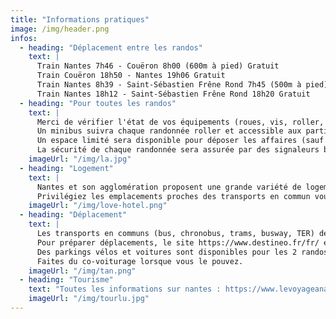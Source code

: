 ```yaml
---
title: "Informations pratiques"
image: /img/header.png
infos:
  - heading: "Déplacement entre les randos"
    text: |
      Train Nantes 7h46 - Couëron 8h00 (600m à pied) Gratuit
      Train Couëron 18h50 - Nantes 19h06 Gratuit
      Train Nantes 8h39 - Saint-Sébastien Frêne Rond 7h45 (500m à pied) Gratuit
      Train Nantes 18h12 - Saint-Sébastien Frêne Rond 18h20 Gratuit
  - heading: "Pour toutes les randos"
    text: |
      Merci de vérifier l'état de vos équipements (roues, vis, roller, ...) avant de venir aux randonnées roller et d'apporter vos clés en cas de soucis.
      Un minibus suivra chaque randonnée roller et accessible aux participants en difficulté.
      Un espace limité sera disponible pour déposer les affaires (sauf la sortie nocturne). Merci de prendre un petit sac à dos avec une gourde que vous pouvez garder avec vous au cas où. L'organisation décline toute responsabilité en cas de vol ou d'oubli.
      La sécurité de chaque randonnée sera assurée par des signaleurs bénévoles (les "Staffeurs") qui seront les seuls à porter des chasubles fluo. Merci respecter leurs consignes.
    imageUrl: "/img/la.jpg"
  - heading: "Logement"
    text: |
      Nantes et son agglomération proposent une grande variété de logements à votre disposition : Hôtels, Location auprès des habitants, ...
      Privilégiez les emplacements proches des transports en commun vous permettant de vous rendre facilement sur le départ des randonnées.
    imageUrl: "/img/love-hotel.png"
  - heading: "Déplacement"
    text: |
      Les transports en communs (bus, chronobus, trams, busway, TER) de l'agglomération nantaise sont gratuits le weekend. Profitez-en!
      Pour préparer déplacements, le site https://www.destineo.fr/fr/ est à votre disposition.
      Des parkings vélos et voitures sont disponibles pour les 2 randos en journée. Pour la rando du soir privilégiiez les parkings P+R.
      Faites du co-voiturage lorsque vous le pouvez.
    imageUrl: "/img/tan.png"
  - heading: "Tourisme"
    text: "Toutes les informations sur nantes : https://www.levoyageanantes.fr/"
    imageUrl: "/img/tourlu.jpg"
---
```


